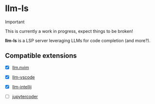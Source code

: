 # llm-ls

> [!IMPORTANT]
> This is currently a work in progress, expect things to be broken!

**llm-ls** is a LSP server leveraging LLMs for code completion (and more?).

## Compatible extensions

- [x] [llm.nvim](https://github.com/huggingface/llm.nvim)
- [x] [llm-vscode](https://github.com/huggingface/llm-vscode)
- [x] [llm-intellij](https://github.com/huggingface/llm-intellij)
- [ ] [jupytercoder](https://github.com/bigcode-project/jupytercoder)

